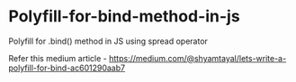 # Polyfill-for-bind-method-in-js
Polyfill for .bind() method in JS using spread operator


Refer this medium article - https://medium.com/@shyamtayal/lets-write-a-polyfill-for-bind-ac601290aab7

